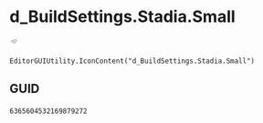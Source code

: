 # d_BuildSettings.Stadia.Small
![](/img/d_BuildSettings.Stadia.Small.png)

``` CSharp
EditorGUIUtility.IconContent("d_BuildSettings.Stadia.Small")
```
## GUID
```
6365604532169879272
```
